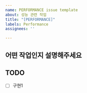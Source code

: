 ```yaml
---
name: PERFORMANCE issue template
about: 성능 관련 작업
title: "[PERFORMANCE]"
labels: Performance
assignees: ''

---
```


## 어떤 작업인지 설명해주세요

## TODO
- [ ] 구현1
